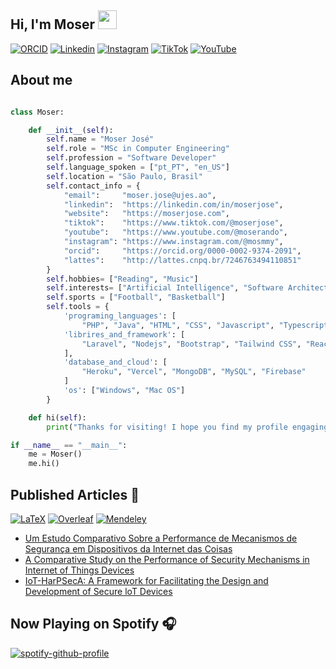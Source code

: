 ## Hi, I'm Moser <img src="https://media.giphy.com/media/hvRJCLFzcasrR4ia7z/giphy.gif" width="30" >

[![ORCID](https://img.shields.io/badge/ORCID-A6CE39?style=flat-square&logo=orcid&logoColor=white)](https://orcid.org/0000-0002-9374-2091)
[![Linkedin](https://img.shields.io/badge/LinkedIn-0077B5?style=flat-square&logo=linkedin&logoColor=white)](https://linkedin.com/in/moser-jose)
[![Instagram](https://img.shields.io/badge/Instagram-E4405F?style=flat-square&logo=instagram&logoColor=white)](https://instagram.com/mosmmy) 
[![TikTok](https://img.shields.io/badge/TikTok-000000?style=flat-square&logo=tiktok&logoColor=white)](https://tiktok.com/@mosmmy)
[![YouTube](https://img.shields.io/badge/YouTube-FF0000?style=flat-square&logo=youtube&logoColor=white)](https://youtube.com/@moserando) &nbsp;  

## About me

```python

class Moser:

    def __init__(self):
        self.name = "Moser José"
        self.role = "MSc in Computer Engineering"
        self.profession = "Software Developer"
        self.language_spoken = ["pt_PT", "en_US"]
        self.location = "São Paulo, Brasil" 
        self.contact_info = {
            "email":     "moser.jose@ujes.ao", 
            "linkedin":  "https://linkedin.com/in/moserjose",  
            "website":   "https://moserjose.com",
            "tiktok":    "https://www.tiktok.com/@moserjose",     
            "youtube":   "https://www.youtube.com/@moserando",   
            "instagram": "https://www.instagram.com/@mosmmy", 
            "orcid":     "https://orcid.org/0000-0002-9374-2091",   
            "lattes":    "http://lattes.cnpq.br/7246763494110851"                    
        }
        self.hobbies= ["Reading", "Music"]  
        self.interests= ["Artificial Intelligence", "Software Architecture", "Open Source", "Game Development"]  
        self.sports = ["Football", "Basketball"]
        self.tools = {
            'programing_languages': [
                "PHP", "Java", "HTML", "CSS", "Javascript", "Typescript", "Python", "SQL"],
            'librires_and_framework': [
                "Laravel", "Nodejs", "Bootstrap", "Tailwind CSS", "React", "React Native", "Express.js"
            ],
            'database_and_cloud': [
                "Heroku", "Vercel", "MongoDB", "MySQL", "Firebase"
            ]
            'os': ["Windows", "Mac OS"]
        }

    def hi(self):
        print("Thanks for visiting! I hope you find my profile engaging")

if __name__ == "__main__":
    me = Moser()
    me.hi()
```

## Published Articles :bookmark:
<a href="#"><img alt="LaTeX" src="https://img.shields.io/badge/LaTeX-%23008000.svg?logo=latex&logoColor=white"></a>
<a href="#"><img alt="Overleaf" src="https://img.shields.io/badge/Overleaf-%234ea94b.svg?logo=overleaf&logoColor=white"></a>
<a href="#"><img alt="Mendeley" src="https://img.shields.io/badge/Mendeley-%23E60012.svg?logo=mendeley&logoColor=white"></a>
<ul>
  
  <li>
     <a href="https://revista.ispsn.org/index.php/rsn/article/view/216" >
     Um Estudo Comparativo Sobre a Performance de Mecanismos de Segurança em Dispositivos da Internet das Coisas
    </a>
  </li>
    <li>
     <a href="https://doi.org/10.20944/preprints202306.0529.v1" >
       A Comparative Study on the Performance of Security Mechanisms in Internet of Things Devices
    </a>
    </li>
  <li>
     <a href="https://doi.org/10.1145/3339252.3340514" >
       IoT-HarPSecA: A Framework for Facilitating the Design and Development of Secure loT Devices
    </a>
  </li>
</ul>

## Now Playing on Spotify 🎧
[![spotify-github-profile](https://spotify-github-profile.kittinanx.com/api/view?uid=31ysjk6lm4yfllc3tkk5pccomv7e&cover_image=true&theme=natemoo-re&show_offline=true&background_color=121212&interchange=false&bar_color=53b14f&bar_color_cover=true)](https://spotify-github-profile.kittinanx.com/api/view?uid=31ysjk6lm4yfllc3tkk5pccomv7e&redirect=true)
